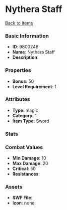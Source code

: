 # Nythera Staff



[Back to Items](../items.md)

### Basic Information

- **ID**: 9800248
- **Name**: Nythera Staff
- **Description**: 

### Properties

- **Bonus**: 50
- **Level Requirement**: 1

### Attributes

- **Type**: magic     
- **Category**: 1
- **Item Type**: Sword

### Stats


### Combat Values

- **Min Damage**: 10
- **Max Damage**: 20
- **Critical**: 50
- **Resistances**: 

### Assets

- **SWF File**: 
- **Icon**: none

